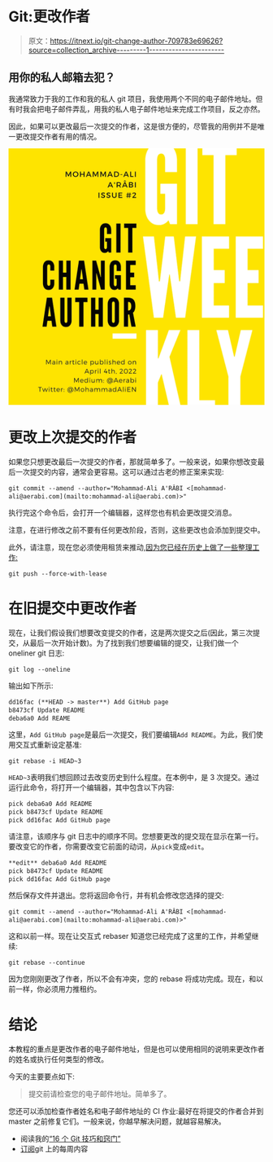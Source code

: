 # Git:更改作者

> 原文：<https://itnext.io/git-change-author-709783e69626?source=collection_archive---------1----------------------->

## 用你的私人邮箱去犯？

我通常致力于我的工作和我的私人 git 项目，我使用两个不同的电子邮件地址。但有时我会把电子邮件弄乱，用我的私人电子邮件地址来完成工作项目，反之亦然。

因此，如果可以更改最后一次提交的作者，这是很方便的，尽管我的用例并不是唯一更改提交作者有用的情况。

![](img/416690b7486255f81fe6c61ce3491cb7.png)

# 更改上次提交的作者

如果您只想更改最后一次提交的作者，那就简单多了。一般来说，如果你想改变最后一次提交的内容，通常会更容易。这可以通过古老的修正案来实现:

```
git commit --amend --author="Mohammad-Ali A'RÂBI <[mohammad-ali@aerabi.com](mailto:mohammad-ali@aerabi.com)>"
```

执行完这个命令后，会打开一个编辑器，这样您也有机会更改提交消息。

注意，在进行修改之前不要有任何更改阶段，否则，这些更改也会添加到提交中。

此外，请注意，现在您必须使用租赁来推动[,因为您已经在历史上做了一些整理工作:](https://medium.com/itnext/git-force-vs-force-with-lease-9d0e753e8c41)

```
git push --force-with-lease
```

# 在旧提交中更改作者

现在，让我们假设我们想要改变提交的作者，这是两次提交之后(因此，第三次提交，从最后一次开始计数)。为了找到我们想要编辑的提交，让我们做一个 oneliner git 日志:

```
git log --oneline
```

输出如下所示:

```
dd16fac (**HEAD -> master**) Add GitHub page 
b8473cf Update README
deba6a0 Add REAME
```

这里，`Add GitHub page`是最后一次提交，我们要编辑`Add README`。为此，我们使用交互式重新设定基准:

```
git rebase -i HEAD~3
```

`HEAD~3`表明我们想回顾过去改变历史到什么程度。在本例中，是 3 次提交。通过运行此命令，将打开一个编辑器，其中包含以下内容:

```
pick deba6a0 Add README 
pick b8473cf Update README
pick dd16fac Add GitHub page
```

请注意，该顺序与 git 日志中的顺序不同。您想要更改的提交现在显示在第一行。要改变它的作者，你需要改变它前面的动词，从`pick`变成`edit`。

```
**edit** deba6a0 Add README 
pick b8473cf Update README
pick dd16fac Add GitHub page
```

然后保存文件并退出。您将返回命令行，并有机会修改您选择的提交:

```
git commit --amend --author="Mohammad-Ali A'RÂBI <[mohammad-ali@aerabi.com](mailto:mohammad-ali@aerabi.com)>"
```

这和以前一样。现在让交互式 rebaser 知道您已经完成了这里的工作，并希望继续:

```
git rebase --continue
```

因为您刚刚更改了作者，所以不会有冲突，您的 rebase 将成功完成。现在，和以前一样，你必须用力推租约。

# 结论

本教程的重点是更改作者的电子邮件地址，但是也可以使用相同的说明来更改作者的姓名或执行任何类型的修改。

今天的主要要点如下:

> 提交前请检查您的电子邮件地址。简单多了。

您还可以添加检查作者姓名和电子邮件地址的 CI 作业:最好在将提交的作者合并到 master 之前修复它们。一般来说，你越早解决问题，就越容易解决。

*   阅读我的[“16 个 Git 技巧和窍门”](https://medium.com/@aerabi/16-git-tips-and-tricks-bf08d0602d3b)
*   [订阅](https://medium.com/subscribe/@aerabi)git 上的每周内容
